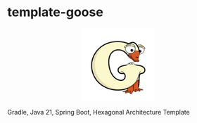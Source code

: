 # template-goose

<p align="center" width="100%">
  <img width="33%" src="https://github.com/staleks/template-goose/blob/d895564a9cfe1aa68577f87b97724474ebf12c48/documentation/images/repository-logo.jpg"/>
</p>


Gradle, Java 21, Spring Boot, Hexagonal Architecture Template
